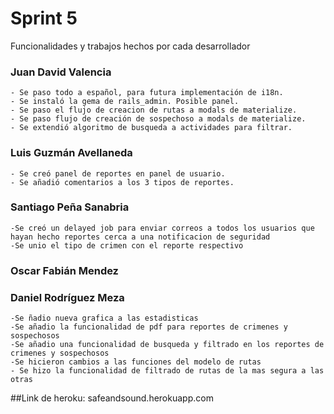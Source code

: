 # Sprint 5



Funcionalidades y trabajos hechos por cada desarrollador

 ### Juan David Valencia
    - Se paso todo a español, para futura implementación de i18n.
    - Se instaló la gema de rails_admin. Posible panel.
    - Se paso el flujo de creacion de rutas a modals de materialize.
    - Se paso flujo de creación de sospechoso a modals de materialize.
    - Se extendió algoritmo de busqueda a actividades para filtrar.
 
 ### Luis Guzmán Avellaneda
    - Se creó panel de reportes en panel de usuario.
    - Se añadió comentarios a los 3 tipos de reportes.
    
 
 
 ###  Santiago Peña Sanabria
    -Se creó un delayed job para enviar correos a todos los usuarios que hayan hecho reportes cerca a una notificacion de seguridad
    -Se unio el tipo de crimen con el reporte respectivo
 
 ### Oscar Fabián Mendez

 
 ### Daniel Rodríguez Meza
    -Se ñadio nueva grafica a las estadisticas
    -Se añadio la funcionalidad de pdf para reportes de crimenes y sospechosos
    -Se añadio una funcionalidad de busqueda y filtrado en los reportes de crimenes y sospechosos
    -Se hicieron cambios a las funciones del modelo de rutas
    - Se hizo la funcionalidad de filtrado de rutas de la mas segura a las otras
   
 ##Link de heroku: safeandsound.herokuapp.com
    
